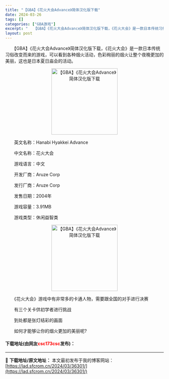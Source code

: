 ```yaml
---
title: "【GBA】《花火大会Advance》简体汉化版下载"
date: 2024-03-26
tags: []
categories: ["GBA游戏"]
excerpt: "　　【GBA】《花火大会Advance》简体汉化版下载，《花火大会》是一款日本传统习俗改变而来的游戏，可以看到各种烟火活动，色彩绚丽的烟火让整个夜晚更加的美丽，这也是日本夏日庙会的活动。 　　英文名称：Hanabi Hyakkei Advance 　　中文名称：花火大会 　　游戏语言：中文 　　开发&hellip;"
layout: post
---
```


 <p>　　【GBA】《花火大会Advance》简体汉化版下载，《花火大会》是一款日本传统习俗改变而来的游戏，可以看到各种烟火活动，色彩绚丽的烟火让整个夜晚更加的美丽，这也是日本夏日庙会的活动。</p> <p align="center"><img align="" border="0" src="https://lad.sfcrom.cn/wp-content/uploads/2024/03/20240326_660263e383a94.jpg" width="210" alt="【GBA】《花火大会Advance》简体汉化版下载" /></p> <p>　　英文名称：Hanabi Hyakkei Advance</p> <p>　　中文名称：花火大会</p> <p>　　游戏语言：中文</p> <p>　　开发厂商：Aruze Corp</p> <p>　　发行厂商：Aruze Corp</p> <p>　　发售日期：2004年</p> <p>　　游戏容量：3.91MB</p> <p>　　游戏类型：休闲益智类</p> <p align="center"><img align="" border="0" src="https://lad.sfcrom.cn/wp-content/uploads/2024/03/20240326_660263e3ce25c.jpg" width="210" alt="【GBA】《花火大会Advance》简体汉化版下载" /></p> <p>　　《花火大会》游戏中有非常多的卡通人物，需要跟全国的对手进行决赛</p> <p>　　有三个关卡供初学者进行挑战</p> <p>　　到处都是张灯结彩的画面</p> <p>　　如何才能够让你的烟火更加的美丽呢?</p> <p><h4>下载地址(由网友<font color="red">csc173csc</font>发布)：</h4></p> 

---
📖 **下载地址/原文地址：** 本文最初发布于我的博客网站：[https://lad.sfcrom.cn/2024/03/36301/](https://lad.sfcrom.cn/2024/03/36301/)

